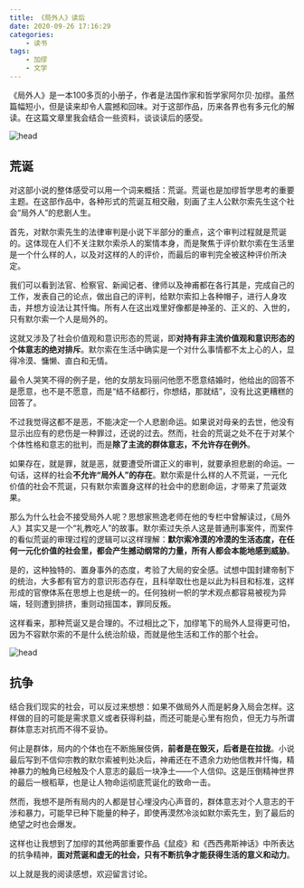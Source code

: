 ```yaml
---
title: 《局外人》读后
date: 2020-09-26 17:16:29
categories:
    - 读书
tags:
    - 加缪
    - 文学
---
```


《局外人》是一本100多页的小册子，作者是法国作家和哲学家阿尔贝·加缪。虽然篇幅短小，但是读来却令人震撼和回味。对于这部作品，历来各界也有多元化的解读。在这篇文章里我会结合一些资料，谈谈读后的感受。

![head](局外人.jpg)
## 荒诞

对这部小说的整体感受可以用一个词来概括：荒诞。荒诞也是加缪哲学思考的重要主题。在这部作品中，各种形式的荒诞互相交融，刻画了主人公默尔索先生这个社会“局外人”的悲剧人生。
<!--more-->
首先，对默尔索先生的法律审判是小说下半部分的重点，这个审判过程就是荒诞的。这体现在人们不关注默尔索杀人的案情本身，而是聚焦于评价默尔索在生活里是一个什么样的人，以及对这样的人的评价，而最后的审判完全被这种评价所决定。

我们可以看到法官、检察官、新闻记者、律师以及神甫都在各行其是，完成自己的工作，发表自己的论点，做出自己的评判，给默尔索扣上各种帽子，进行人身攻击，并想方设法让其忏悔。所有人在这出戏里好像都是神圣的、正义的、入世的，只有默尔索一个人是局外的。

这就又涉及了社会价值观和意识形态的荒诞，即**对持有非主流价值观和意识形态的个体意志的绝对排斥**。默尔索在生活中确实是一个对什么事情都不太上心的人，显得冷漠、慵懒、直白和无情。

最令人哭笑不得的例子是，他的女朋友玛丽问他愿不愿意结婚时，他给出的回答不是愿意，也不是不愿意，而是“结不结都行，你想结，那就结”，没有比这更糟糕的回答了。

不过我觉得这都不是恶，不能决定一个人悲剧命运。如果说对母亲的去世，他没有显示出应有的悲伤是一种罪过，还说的过去。然而，社会的荒诞之处不在于对某个个体性格和意志的批判，而是**除了主流的群体意志，不允许存在例外**。

如果存在，就是罪，就是恶，就要遭受所谓正义的审判，就要承担悲剧的命运。一句话，这样的社会**不允许“局外人”的存在**。默尔索是什么样的人不荒诞，一元化价值的社会不荒诞，只有默尔索置身这样的社会中的悲剧命运，才带来了荒诞效果。

那么为什么社会不接受局外人呢？思想家熊逸老师在他的专栏中曾解读过，《局外人》其实又是一个“礼教吃人”的故事。默尔索过失杀人这是普通刑事案件，而案件的看似荒诞的审理过程的逻辑可以这样理解：**默尔索冷漠的冷漠的生活态度，在任何一元化价值的社会里，都会产生撼动纲常的力量，所有人都会本能地感到威胁**。

是的，这种独特的、置身事外的态度，考验了大局的安全感。试想中国封建帝制下的统治，大多都有官方的意识形态存在，且科举取仕也是以此为科目和标准，这样形成的官僚体系在思想上也是统一的。任何独树一帜的学术观点都容易被视为异端，轻则遭到排挤，重则动摇国本，罪同反叛。

这样看来，那种荒诞又是合理的。不过相比之下，加缪笔下的局外人显得更可怕，因为不容默尔索的不是什么统治阶级，而就是他生活和工作的那个社会。

![head](加缪.jpg)

## 抗争

结合我们现实的社会，可以反过来想想：如果不做局外人而是躬身入局会怎样。这样做的目的可能是需求意义或者获得利益，而还可能是心里有抱负，但无力与所谓群体意志对抗而不得不妥协。

何止是群体，局内的个体也在不断施展伎俩，**前者是在毁灭，后者是在拉拢**。小说最后写到不信仰宗教的默尔索被判处决后，神甫还在不遗余力劝他信教并忏悔，精神暴力的触角已经触及个人意志的最后一块净土——个人信仰。这是压倒精神世界的最后一根稻草，也是让人物命运彻底荒诞化的致命一击。

然而，我想不是所有局内的人都是甘心埋没内心声音的，群体意志对个人意志的干涉和暴力，可能早已种下能量的种子，即使再漠然冷淡如默尔索先生，到了最后的绝望之时也会爆发。

这样也让我想到了加缪的其他两部重要作品《鼠疫》和《西西弗斯神话》中所表达的抗争精神，**面对荒诞和虚无的社会，只有不断抗争才能获得生活的意义和动力**。

以上就是我的阅读感想，欢迎留言讨论。